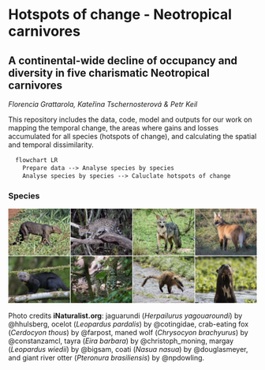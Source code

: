 # Hotspots of change - Neotropical carnivores

## A continental-wide decline of occupancy and diversity in five charismatic Neotropical carnivores

*Florencia Grattarola, Kateřina Tschernosterová & Petr Keil*

This repository includes the data, code, model and outputs for our work on mapping the temporal change, the areas where gains and losses accumulated for all species (hotspots of change), and calculating the spatial and temporal dissimilarity. 


```mermaid
  flowchart LR
    Prepare data --> Analyse species by species
    Analyse species by species --> Caluclate hotspots of change
```

### Species

![](/docs/readme.png)

Photo credits **iNaturalist.org**: jaguarundi (*Herpailurus yagouaroundi*) by @hhulsberg, ocelot (*Leopardus pardalis*) by @cotingidae, crab-eating fox (*Cerdocyon thous*) by @farpost, maned wolf (*Chrysocyon brachyurus*) by @constanzamcl, tayra (*Eira barbara*) by @christoph_moning, margay (*Leopardus wiedii*) by @bigsam, coati (*Nasua nasua*) by @douglasmeyer, and giant river otter (*Pteronura brasiliensis*) by @npdowling.  
